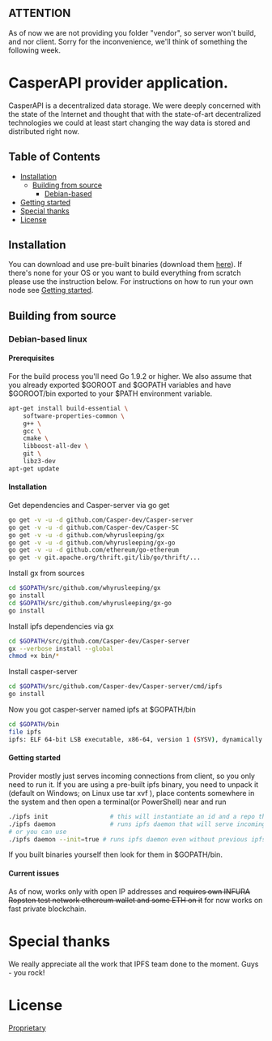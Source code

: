 ## ATTENTION 
As of now we are not providing you folder "vendor", so server won't build, and nor client. Sorry for the inconvenience, we'll think of something the following week.
# CasperAPI provider application.
CasperAPI is a decentralized data storage.
We were deeply concerned with the state of the Internet and thought that with the state-of-art decentralized technologies we could at least start changing the way data is stored and distributed right now.

## Table of Contents
- [Installation](#installation)
  - [Building from source](#building-from-source)
    - [Debian-based](#debian-based-linux)
- [Getting started](#getting-started)
- [Special thanks](#special-thanks)
- [License](#license)
  
## Installation
You can download and use pre-built binaries (download them [here](https://github.com/Casper-dev/Casper-server/releases/tag/0.0.1)). If there's none for your OS or you want to build everything from scratch please use the instruction below.
For instructions on how to run your own node see [Getting started](#getting-started).

## Building from source
### Debian-based linux
#### Prerequisites
For the build process you'll need Go 1.9.2 or higher. We also assume that you already exported $GOROOT and $GOPATH variables and have $GOROOT/bin exported to your $PATH environment variable.

```bash
apt-get install build-essential \
	software-properties-common \
	g++ \
	gcc \
	cmake \
	libboost-all-dev \
	git \
	libz3-dev
apt-get update
```

#### Installation
Get dependencies and Casper-server via go get
```bash
go get -v -u -d github.com/Casper-dev/Casper-server
go get -v -u -d github.com/Casper-dev/Casper-SC
go get -v -u -d github.com/whyrusleeping/gx
go get -v -u -d github.com/whyrusleeping/gx-go 
go get -v -u -d github.com/ethereum/go-ethereum
go get -v git.apache.org/thrift.git/lib/go/thrift/...
```

Install gx from sources
```bash
cd $GOPATH/src/github.com/whyrusleeping/gx
go install
cd $GOPATH/src/github.com/whyrusleeping/gx-go
go install
```
Install ipfs dependencies via gx
```bash
cd $GOPATH/src/github.com/Casper-dev/Casper-server
gx --verbose install --global
chmod +x bin/*
```
Install casper-server
```bash
cd $GOPATH/src/github.com/Casper-dev/Casper-server/cmd/ipfs
go install
```
Now you got casper-server named ipfs at $GOPATH/bin
```bash
cd $GOPATH/bin
file ipfs
ipfs: ELF 64-bit LSB executable, x86-64, version 1 (SYSV), dynamically linked, interpreter /lib64/ld-linux-x86-64.so.2, for GNU/Linux 2.6.32, BuildID[sha1]=2478eaaff91f2846ccfcef826de7d74f4261ed13, not stripped
```

#### Getting started
Provider mostly just serves incoming connections from client, so you only need to run it. 
If you are using a pre-built ipfs binary, you need to unpack it (default on Windows; on Linux use tar xvf <filename>), place contents somewhere in the system and then open a terminal(or PowerShell) near and run
```bash
./ipfs init 	 			# this will instantiate an id and a repo that provider will use
./ipfs daemon	 			# runs ipfs daemon that will serve incoming commands
# or you can use
./ipfs daemon --init=true # runs ipfs daemon even without previous ipfs init; will make an id and a repo if there's none already instanced
```
If you built binaries yourself then look for them in $GOPATH/bin.

#### Current issues
As of now, works only with open IP addresses and ~~requires own INFURA Ropsten test network ethereum wallet and some ETH on it~~ for now works on fast private blockchain.

# Special thanks
We really appreciate all the work that IPFS team done to the moment. 
Guys - you rock!

# License
[Proprietary](LICENSE)